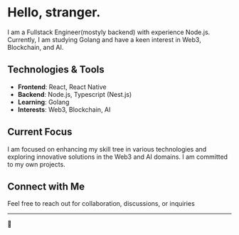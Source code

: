 # Hello, stranger.

I am a Fullstack Engineer(mostyly backend) with experience Node.js. Currently, I am studying Golang and have a keen interest in Web3, Blockchain, and AI.

## Technologies & Tools

- **Frontend**: React, React Native
- **Backend**: Node.js, Typescript (Nest.js)
- **Learning**: Golang
- **Interests**: Web3, Blockchain, AI

## Current Focus

I am focused on enhancing my skill tree in various technologies and exploring innovative solutions in the Web3 and AI domains. 
I am committed to my own projects.


## Connect with Me

Feel free to reach out for collaboration, discussions, or inquiries

---

🤖
